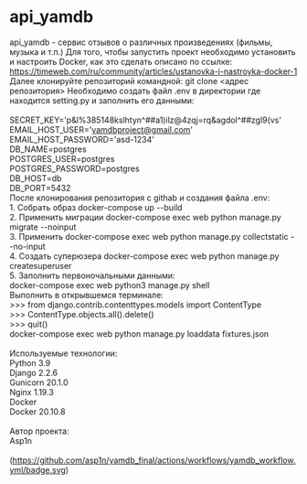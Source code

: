 # api_yamdb
api_yamdb - сервис отзывов о различных произведениях (фильмы, музыка и т.п.)
Для того, чтобы запустить проект необходимо установить и настроить Docker, как это сделать описано по ссылке: <br>https://timeweb.com/ru/community/articles/ustanovka-i-nastroyka-docker-1
Далее клонируйте репозиторий командной: git clone <адрес репозитория>
Необходимо создать файл .env в директории где находится setting.py и заполнить его данными:
    <br>
    <br>SECRET_KEY='p&l%385148kslhtyn^##a1)ilz@4zqj=rq&agdol^##zgl9(vs'
    <br>EMAIL_HOST_USER='yamdbproject@gmail.com'
    <br>EMAIL_HOST_PASSWORD='asd-1234'
    <br>DB_NAME=postgres
    <br>POSTGRES_USER=postgres
    <br>POSTGRES_PASSWORD=postgres
    <br>DB_HOST=db
    <br>DB_PORT=5432
    <br> 
После клонирования репозитория с githab и создания файла .env:
    <br>1. Собрать образ docker-compose up --build
    <br>2. Применить миграции docker-compose exec web python manage.py migrate --noinput
    <br>3. Применить docker-compose exec web python manage.py collectstatic --no-input
    <br>4. Создать суперюзера docker-compose exec web python manage.py createsuperuser
    <br>5. Заполнить первоночальными данными:
    <br>docker-compose exec web python3 manage.py shell  
    Выполнить в открывшемся терминале:
    <br>>>> from django.contrib.contenttypes.models import ContentType
    <br>>>> ContentType.objects.all().delete()
    <br>>>> quit()
    <br>docker-compose exec web python manage.py loaddata fixtures.json
    <br>
    <br>Используемые технологии:
    <br>Python 3.9
    <br>Django 2.2.6
    <br>Gunicorn 20.1.0
    <br>Nginx 1.19.3
    <br>Docker
    <br>Docker 20.10.8
    <br>
    <br> Автор проекта:
    <br> Asp1n
    <br>
    <br> (https://github.com/asp1n/yamdb_final/actions/workflows/yamdb_workflow.yml/badge.svg)

